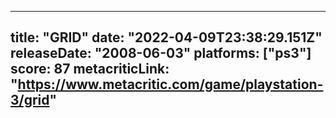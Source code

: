 
---
title: "GRID"
date: "2022-04-09T23:38:29.151Z"
releaseDate: "2008-06-03"
platforms: ["ps3"]
score: 87
metacriticLink: "https://www.metacritic.com/game/playstation-3/grid"
---
